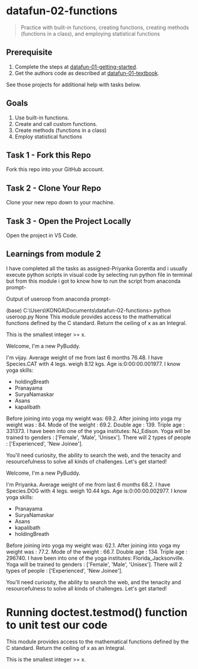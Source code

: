 # datafun-02-functions

> Practice with built-in functions, creating functions, creating methods (functions in a class), and employing statistical functions

## Prerequisite

1. Complete the steps at [datafun-01-getting-started](https://github.com/denisecase/datafun-01-getting-started).
1. Get the authors code as described at [datafun-01-textbook](https://github.com/denisecase/datafun-01-textbook).

See those projects for additional help with tasks below. 

## Goals

1. Use built-in functions.
1. Create and call custom functions.
1. Create methods (functions in a class)
1. Employ statistical functions

## Task 1 - Fork this Repo

Fork this repo into your GitHub account.

## Task 2 - Clone Your Repo 

Clone your new repo down to your machine.

## Task 3 - Open the Project Locally


Open the project in VS Code. 

## Learnings from module 2

I have completed all the tasks as assigned-Priyanka Gorentla and i usually execute python scripts in visual code by selecting run python file in terminal but from this module i got to know how to run the script from anaconda prompt-

Output of useroop from anaconda prompt-

(base) C:\Users\KONGA\Documents\datafun-02-functions> python useroop.py
None
This module provides access to the mathematical functions
defined by the C standard.
Return the ceiling of x as an Integral.

This is the smallest integer >= x.

Welcome, I'm a new PyBuddy.

I'm vijay.
Average weight of me from last 6 months 76.48.
I have Species.CAT with 4 legs.
weigh 8.12 kgs.
Age is:0:00:00.001977.
I know yoga skills:
  - holdingBreath
  - Pranayama
  - SuryaNamaskar
  - Asans
  - kapalibath

Before joining into yoga my weight was: 69.2.
After joining into yoga my weight was : 84.
Mode of the weight : 69.2.
Double age : 139.
Triple age : 331373.
I have been into one of the yoga institutes: NJ_Edison.
Yoga will be trained to genders : ['Female', 'Male', 'Unisex'].
There will 2 types of people : ['Experienced', 'New Joinee'].

You'll need curiosity, the ability to search the web,
and the tenacity and resourcefulness
to solve all kinds of challenges.
Let's get started!



Welcome, I'm a new PyBuddy.

I'm Priyanka.
Average weight of me from last 6 months 68.2.
I have Species.DOG with 4 legs.
weigh 10.44 kgs.
Age is:0:00:00.002977.
I know yoga skills:
  - Pranayama
  - SuryaNamaskar
  - Asans
  - kapalibath
  - holdingBreath

Before joining into yoga my weight was: 62.1.
After joining into yoga my weight was : 77.2.
Mode of the weight : 66.7.
Double age : 134.
Triple age : 296740.
I have been into one of the yoga institutes: Florida_Jacksonville.
Yoga will be trained to genders : ['Female', 'Male', 'Unisex'].
There will 2 types of people : ['Experienced', 'New Joinee'].

You'll need curiosity, the ability to search the web,
and the tenacity and resourcefulness
to solve all kinds of challenges.
Let's get started!


Running doctest.testmod() function to unit test our code
===========================================================


This module provides access to the mathematical functions
defined by the C standard.
Return the ceiling of x as an Integral.

This is the smallest integer >= x.


